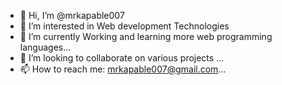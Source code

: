 - 👋 Hi, I’m @mrkapable007
- 👀 I’m interested in Web development Technologies
- 🌱 I’m currently Working and learning more web programming languages...
- 💞️ I’m looking to collaborate on various projects ...
- 📫 How to reach me: mrkapable007@gmail.com...

<!---
mrkapable007/mrkapable007 is a ✨ special ✨ repository because its `README.md` (this file) appears on your GitHub profile.
You can click the Preview link to take a look at your changes.
--->

